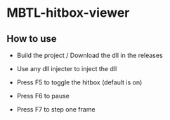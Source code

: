 # MBTL-hitbox-viewer

## How to use
* Build the project / Download the dll in the releases
* Use any dll injecter to inject the dll

* Press F5 to toggle the hitbox (default is on)
* Press F6 to pause
* Press F7 to step one frame

